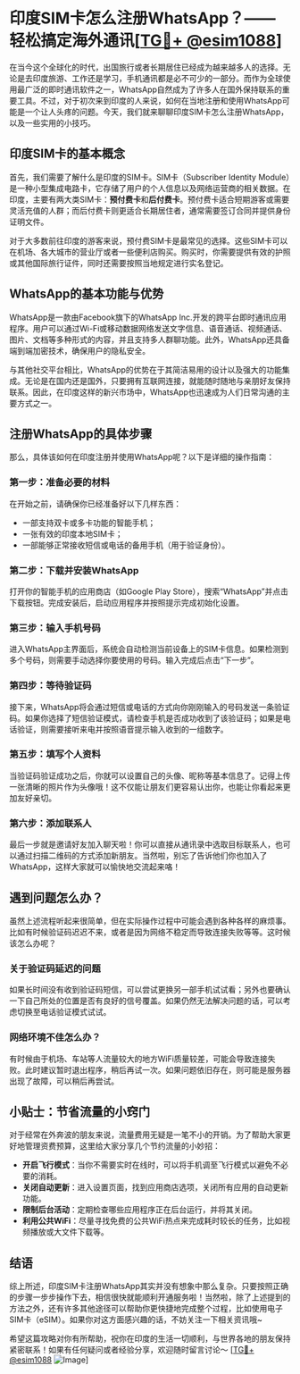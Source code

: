 # 印度SIM卡怎么注册WhatsApp？——轻松搞定海外通讯[[TG💪+ @esim1088](https://t.me/s/esim1088)]

在当今这个全球化的时代，出国旅行或者长期居住已经成为越来越多人的选择。无论是去印度旅游、工作还是学习，手机通讯都是必不可少的一部分。而作为全球使用最广泛的即时通讯软件之一，WhatsApp自然成为了许多人在国外保持联系的重要工具。不过，对于初次来到印度的人来说，如何在当地注册和使用WhatsApp可能是一个让人头疼的问题。今天，我们就来聊聊印度SIM卡怎么注册WhatsApp，以及一些实用的小技巧。

## 印度SIM卡的基本概念

首先，我们需要了解什么是印度的SIM卡。SIM卡（Subscriber Identity Module）是一种小型集成电路卡，它存储了用户的个人信息以及网络运营商的相关数据。在印度，主要有两大类SIM卡：**预付费卡**和**后付费卡**。预付费卡适合短期游客或需要灵活充值的人群；而后付费卡则更适合长期居住者，通常需要签订合同并提供身份证明文件。

对于大多数前往印度的游客来说，预付费SIM卡是最常见的选择。这些SIM卡可以在机场、各大城市的营业厅或者一些便利店购买。购买时，你需要提供有效的护照或其他国际旅行证件，同时还需要按照当地规定进行实名登记。

## WhatsApp的基本功能与优势

WhatsApp是一款由Facebook旗下的WhatsApp Inc.开发的跨平台即时通讯应用程序。用户可以通过Wi-Fi或移动数据网络发送文字信息、语音通话、视频通话、图片、文档等多种形式的内容，并且支持多人群聊功能。此外，WhatsApp还具备端到端加密技术，确保用户的隐私安全。

与其他社交平台相比，WhatsApp的优势在于其简洁易用的设计以及强大的功能集成。无论是在国内还是国外，只要拥有互联网连接，就能随时随地与亲朋好友保持联系。因此，在印度这样的新兴市场中，WhatsApp也迅速成为人们日常沟通的主要方式之一。

## 注册WhatsApp的具体步骤

那么，具体该如何在印度注册并使用WhatsApp呢？以下是详细的操作指南：

### 第一步：准备必要的材料
在开始之前，请确保你已经准备好以下几样东西：
- 一部支持双卡或多卡功能的智能手机；
- 一张有效的印度本地SIM卡；
- 一部能够正常接收短信或电话的备用手机（用于验证身份）。

### 第二步：下载并安装WhatsApp
打开你的智能手机的应用商店（如Google Play Store），搜索“WhatsApp”并点击下载按钮。完成安装后，启动应用程序并按照提示完成初始化设置。

### 第三步：输入手机号码
进入WhatsApp主界面后，系统会自动检测当前设备上的SIM卡信息。如果检测到多个号码，则需要手动选择你要使用的号码。输入完成后点击“下一步”。

### 第四步：等待验证码
接下来，WhatsApp将会通过短信或电话的方式向你刚刚输入的号码发送一条验证码。如果你选择了短信验证模式，请检查手机是否成功收到了该验证码；如果是电话验证，则需要接听来电并按照语音提示输入收到的一组数字。

### 第五步：填写个人资料
当验证码验证成功之后，你就可以设置自己的头像、昵称等基本信息了。记得上传一张清晰的照片作为头像哦！这不仅能让朋友们更容易认出你，也能让你看起来更加友好亲切。

### 第六步：添加联系人
最后一步就是邀请好友加入聊天啦！你可以直接从通讯录中选取目标联系人，也可以通过扫描二维码的方式添加新朋友。当然啦，别忘了告诉他们你也加入了WhatsApp，这样大家就可以愉快地交流起来咯！

## 遇到问题怎么办？

虽然上述流程听起来很简单，但在实际操作过程中可能会遇到各种各样的麻烦事。比如有时候验证码迟迟不来，或者是因为网络不稳定而导致连接失败等等。这时候该怎么办呢？

### 关于验证码延迟的问题
如果长时间没有收到验证码短信，可以尝试更换另一部手机试试看；另外也要确认一下自己所处的位置是否有良好的信号覆盖。如果仍然无法解决问题的话，可以考虑切换至电话验证模式试试。

### 网络环境不佳怎么办？
有时候由于机场、车站等人流量较大的地方WiFi质量较差，可能会导致连接失败。此时建议暂时退出程序，稍后再试一次。如果问题依旧存在，则可能是服务器出现了故障，可以稍后再尝试。

## 小贴士：节省流量的小窍门

对于经常在外奔波的朋友来说，流量费用无疑是一笔不小的开销。为了帮助大家更好地管理资费预算，这里给大家分享几个节约流量的小妙招：
- **开启飞行模式**：当你不需要实时在线时，可以将手机调至飞行模式以避免不必要的消耗。
- **关闭自动更新**：进入设置页面，找到应用商店选项，关闭所有应用的自动更新功能。
- **限制后台活动**：定期检查哪些应用程序正在后台运行，并将其关闭。
- **利用公共WiFi**：尽量寻找免费的公共WiFi热点来完成耗时较长的任务，比如视频播放或大文件下载等。

## 结语

综上所述，印度SIM卡注册WhatsApp其实并没有想象中那么复杂。只要按照正确的步骤一步步操作下去，相信很快就能顺利开通服务啦！当然啦，除了上述提到的方法之外，还有许多其他途径可以帮助你更快捷地完成整个过程，比如使用电子SIM卡（eSIM）。如果你对这方面感兴趣的话，不妨关注一下相关资讯哦~

希望这篇攻略对你有所帮助，祝你在印度的生活一切顺利，与世界各地的朋友保持紧密联系！如果有任何疑问或者经验分享，欢迎随时留言讨论～ [[TG💪+ @esim1088](https://t.me/s/esim1088) ![Image](https://i.postimg.cc/4NQfJmqS/Snipaste-2025-05-13-00-14-12.png)]